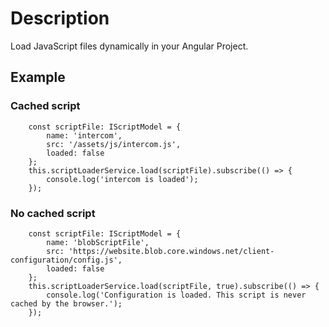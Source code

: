 # Description

Load JavaScript files dynamically in your Angular Project.

## Example

### Cached script
```
    const scriptFile: IScriptModel = {
        name: 'intercom',
        src: '/assets/js/intercom.js',
        loaded: false
    };
    this.scriptLoaderService.load(scriptFile).subscribe(() => {
        console.log('intercom is loaded');
    });
```

### No cached script

```
    const scriptFile: IScriptModel = {
        name: 'blobScriptFile',
        src: 'https://website.blob.core.windows.net/client-configuration/config.js',
        loaded: false
    };
    this.scriptLoaderService.load(scriptFile, true).subscribe(() => {
        console.log('Configuration is loaded. This script is never cached by the browser.');
    });
```
